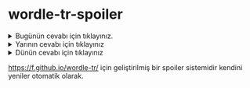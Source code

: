 # wordle-tr-spoiler

<details>
  <summary>Bugünün cevabı için tıklayınız.</summary>
  <br>
    <b> kaplı </b>
</details>

<details>
  <summary>Yarının cevabı için tıklayınız</summary>
  <br>
   <b> somya </b>
</details>

<details>
  <summary>Dünün cevabı için tıklayınız </summary>
  <br>
  <b> romen </b>
</details>

https://f.github.io/wordle-tr/ için geliştirilmiş bir spoiler sistemidir kendini yeniler otomatik olarak.

